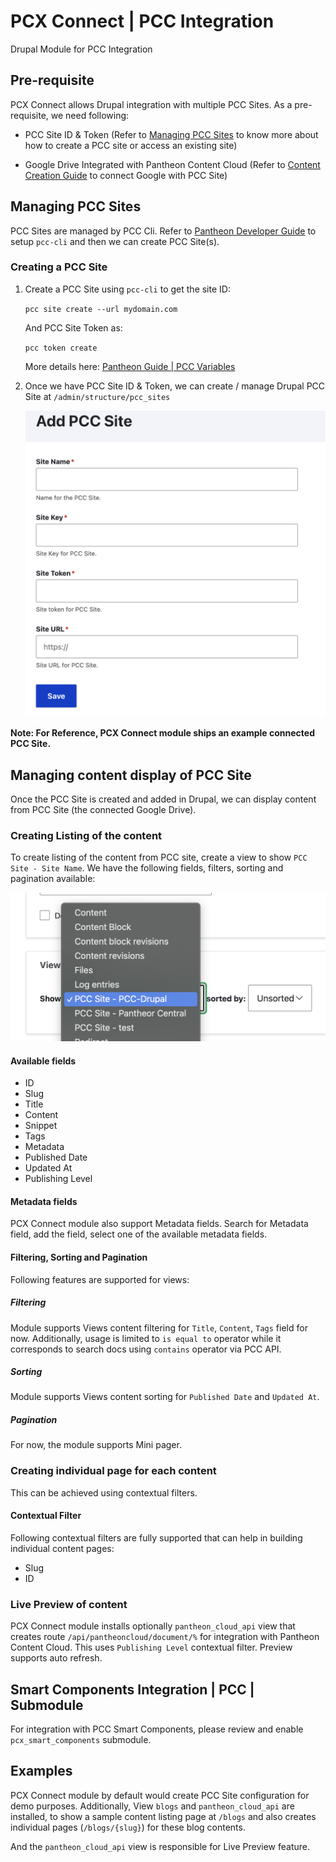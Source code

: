 # PCX Connect | PCC Integration

Drupal Module for PCC Integration

## Pre-requisite

PCX Connect allows Drupal integration with multiple PCC Sites. As a pre-requisite, we need following:

- PCC Site ID & Token
  (Refer to [Managing PCC Sites](#managing-pcc-sites) to know more about how to create a PCC site or access an existing site)

- Google Drive Integrated with Pantheon Content Cloud
  (Refer to [Content Creation Guide](https://pcc.pantheon.io/docs/pantheon-content-cloud-installation-instructions) to
connect Google with PCC Site)

## Managing PCC Sites

PCC Sites are managed by PCC Cli. Refer to [Pantheon Developer Guide](https://pcc.pantheon.io/docs/pcc-cli-setup) to 
setup `pcc-cli` and then we can create PCC Site(s). 

### Creating a PCC Site

1. Create a PCC Site using `pcc-cli` to get the site ID:

    ```pcc site create --url mydomain.com```

    And PCC Site Token as:

    ```pcc token create```

    More details here: [Pantheon Guide | PCC Variables](https://pcc.pantheon.io/docs/required-pcc-variables)

2. Once we have PCC Site ID & Token, we can create / manage Drupal PCC Site at `/admin/structure/pcc_sites`

    ![Create PCC Site](./screenshots/create-pcc-site.png)

**Note: For Reference, PCX Connect module ships an example connected PCC Site.**

## Managing content display of PCC Site

Once the PCC Site is created and added in Drupal, we can display content from PCC Site (the connected Google Drive).

### Creating Listing of the content

To create listing of the content from PCC site, create a view to show `PCC Site - Site Name`. We have the following
fields, filters, sorting and pagination available:

![Create View - Show PCC Site](./screenshots/create-pcc-site-views.png)

#### Available fields

- ID
- Slug
- Title
- Content
- Snippet
- Tags
- Metadata
- Published Date
- Updated At
- Publishing Level

#### Metadata fields

PCX Connect module also support Metadata fields. Search for Metadata field, add the field, select one of the available
metadata fields.

#### Filtering, Sorting and Pagination

Following features are supported for views:

##### Filtering

Module supports Views content filtering for `Title`, `Content`, `Tags` field for now. Additionally, usage is limited to
`is equal to` operator while it corresponds to search docs using `contains` operator via PCC API.

##### Sorting

Module supports Views content sorting for `Published Date` and `Updated At`.

##### Pagination

For now, the module supports Mini pager.

### Creating individual page for each content

This can be achieved using contextual filters.

#### Contextual Filter

Following contextual filters are fully supported that can help in building individual content pages:

- Slug
- ID

### Live Preview of content

PCX Connect module installs optionally `pantheon_cloud_api` view that creates route `/api/pantheoncloud/document/%` for
integration with Pantheon Content Cloud. This uses `Publishing Level` contextual filter. Preview supports auto refresh.

## Smart Components Integration | PCC | Submodule

For integration with PCC Smart Components, please review and enable `pcx_smart_components` submodule.

## Examples

PCX Connect module by default would create PCC Site configuration for demo purposes. Additionally, View 
`blogs` and `pantheon_cloud_api` are installed, to show a sample content listing page at `/blogs` and also creates
individual pages (`/blogs/{slug}`) for these blog contents.

And the `pantheon_cloud_api` view is responsible for Live Preview feature.